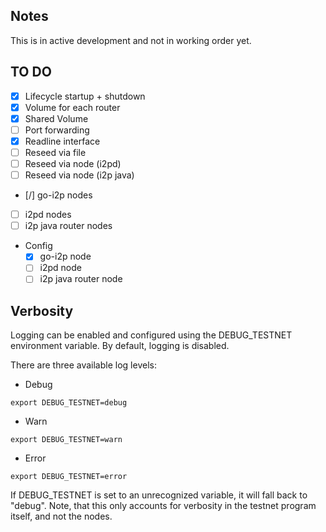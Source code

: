 ## Notes

This is in active development and not in working order yet.

## TO DO
 - [X] Lifecycle startup + shutdown
 - [X] Volume for each router
 - [X] Shared Volume
 - [ ] Port forwarding
 - [X] Readline interface
 - [ ] Reseed via file
 - [ ] Reseed via node (i2pd)
 - [ ] Reseed via node (i2p java)
 - [/] go-i2p nodes
 - [ ] i2pd nodes
 - [ ] i2p java router nodes
 - Config
   - [X] go-i2p node
   - [ ] i2pd node
   - [ ] i2p java router node

## Verbosity ##
Logging can be enabled and configured using the DEBUG_TESTNET environment variable. By default, logging is disabled.

There are three available log levels:

- Debug
```shell
export DEBUG_TESTNET=debug
```
- Warn
```shell
export DEBUG_TESTNET=warn
```
- Error
```shell
export DEBUG_TESTNET=error
```

If DEBUG_TESTNET is set to an unrecognized variable, it will fall back to "debug". Note, that this only accounts for verbosity in the testnet program itself, and not the nodes.